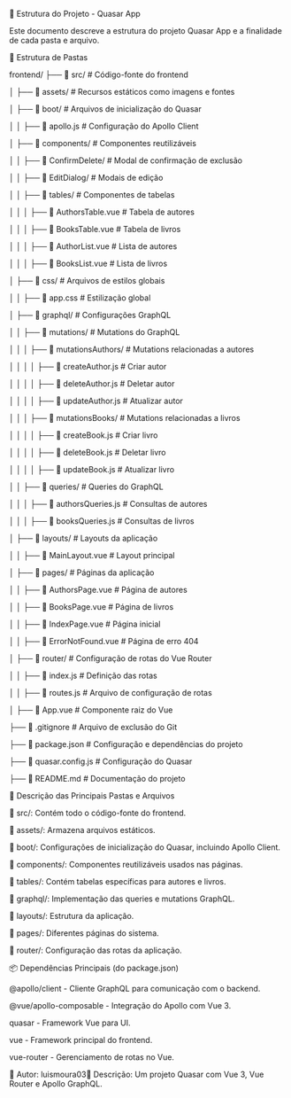 📂 Estrutura do Projeto - Quasar App

Este documento descreve a estrutura do projeto Quasar App e a finalidade de cada pasta e arquivo.

📁 Estrutura de Pastas

frontend/
├── 📁 src/                  # Código-fonte do frontend

│   ├── 📁 assets/           # Recursos estáticos como imagens e fontes

│   ├── 📁 boot/             # Arquivos de inicialização do Quasar

│   │   ├── 🔹 apollo.js     # Configuração do Apollo Client

│   ├── 📁 components/       # Componentes reutilizáveis

│   │   ├── 📁 ConfirmDelete/      # Modal de confirmação de exclusão

│   │   ├── 📁 EditDialog/         # Modais de edição

│   │   ├── 📁 tables/             # Componentes de tabelas

│   │   │   ├── 📄 AuthorsTable.vue  # Tabela de autores

│   │   │   ├── 📄 BooksTable.vue    # Tabela de livros

│   │   │   ├── 📄 AuthorList.vue    # Lista de autores

│   │   │   ├── 📄 BooksList.vue     # Lista de livros

│   ├── 📁 css/              # Arquivos de estilos globais

│   │   ├── 🎨 app.css       # Estilização global

│   ├── 📁 graphql/          # Configurações GraphQL

│   │   ├── 📁 mutations/    # Mutations do GraphQL

│   │   │   ├── 📁 mutationsAuthors/  # Mutations relacionadas a autores

│   │   │   │   ├── 📄 createAuthor.js   # Criar autor

│   │   │   │   ├── 📄 deleteAuthor.js   # Deletar autor

│   │   │   │   ├── 📄 updateAuthor.js   # Atualizar autor

│   │   │   ├── 📁 mutationsBooks/    # Mutations relacionadas a livros

│   │   │   │   ├── 📄 createBook.js     # Criar livro

│   │   │   │   ├── 📄 deleteBook.js     # Deletar livro

│   │   │   │   ├── 📄 updateBook.js     # Atualizar livro

│   │   ├── 📁 queries/     # Queries do GraphQL

│   │   │   ├── 📄 authorsQueries.js   # Consultas de autores

│   │   │   ├── 📄 booksQueries.js     # Consultas de livros

│   ├── 📁 layouts/         # Layouts da aplicação

│   │   ├── 📄 MainLayout.vue  # Layout principal

│   ├── 📁 pages/           # Páginas da aplicação

│   │   ├── 📄 AuthorsPage.vue   # Página de autores

│   │   ├── 📄 BooksPage.vue     # Página de livros

│   │   ├── 📄 IndexPage.vue     # Página inicial

│   │   ├── 📄 ErrorNotFound.vue # Página de erro 404

│   ├── 📁 router/          # Configuração de rotas do Vue Router

│   │   ├── 📄 index.js         # Definição das rotas

│   │   ├── 📄 routes.js        # Arquivo de configuração de rotas

│   ├── 📄 App.vue           # Componente raiz do Vue

├── 📄 .gitignore           # Arquivo de exclusão do Git

├── 📄 package.json         # Configuração e dependências do projeto

├── 📄 quasar.config.js     # Configuração do Quasar

├── 📄 README.md            # Documentação do projeto

📝 Descrição das Principais Pastas e Arquivos

📁 src/: Contém todo o código-fonte do frontend.

📁 assets/: Armazena arquivos estáticos.

📁 boot/: Configurações de inicialização do Quasar, incluindo Apollo Client.

📁 components/: Componentes reutilizáveis usados nas páginas.

📁 tables/: Contém tabelas específicas para autores e livros.

📁 graphql/: Implementação das queries e mutations GraphQL.

📁 layouts/: Estrutura da aplicação.

📁 pages/: Diferentes páginas do sistema.

📁 router/: Configuração das rotas da aplicação.

📦 Dependências Principais (do package.json)

@apollo/client - Cliente GraphQL para comunicação com o backend.

@vue/apollo-composable - Integração do Apollo com Vue 3.

quasar - Framework Vue para UI.

vue - Framework principal do frontend.

vue-router - Gerenciamento de rotas no Vue.

🔹 Autor: luismoura03📌 Descrição: Um projeto Quasar com Vue 3, Vue Router e Apollo GraphQL.

